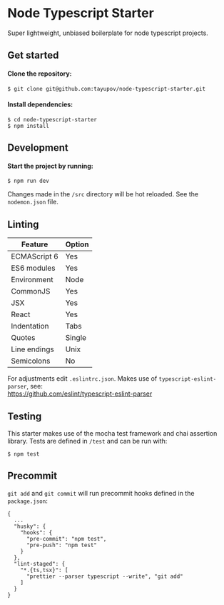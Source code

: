 # Node Typescript Starter
Super lightweight, unbiased boilerplate for node typescript projects.

## Get started

#### Clone the repository:
```
$ git clone git@github.com:tayupov/node-typescript-starter.git
```
#### Install dependencies:
```
$ cd node-typescript-starter
$ npm install
```

## Development

#### Start the project by running:
```
$ npm run dev
```
Changes made in the `/src` directory will be hot reloaded. See the `nodemon.json` file.

## Linting
| Feature       |     Option    |
| ------------- | ------------- |
| ECMAScript 6  |      Yes      |
| ES6 modules   |      Yes      |
| Environment   |      Node     |
| CommonJS      |      Yes      |
| JSX           |      Yes      |
| React         |      Yes      |
| Indentation   |      Tabs     |
| Quotes        |      Single   |
| Line endings  |      Unix     |
| Semicolons    |      No       |

For adjustments edit `.eslintrc.json`. Makes use of `typescript-eslint-parser`, see:  
https://github.com/eslint/typescript-eslint-parser

## Testing
This starter makes use of the mocha test framework and chai assertion library.
Tests are defined in `/test` and can be run with:
```
$ npm test
```

## Precommit
`git add` and `git commit` will run precommit hooks defined in the `package.json`:

```
{
  ...
  "husky": {
    "hooks": {
      "pre-commit": "npm test",
      "pre-push": "npm test"
    }
  },
  "lint-staged": {
    "*.{ts,tsx}": [
      "prettier --parser typescript --write", "git add"
    ]
  }
}
```


